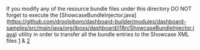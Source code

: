 If you modify any of the resource bundle files under this directory DO NOT forget to execute the
[ShowcaseBundleInjector.java] (https://github.com/droolsjbpm/dashboard-builder/modules/dashboard-samples/src/main/java/org/jboss/dashboard/i18n/ShowcaseBundleInjector.java)
utility in order to transfer all the bundle entries to the Showcase XML files
[1](https://github.com/droolsjbpm/dashboard-builder/modules/dashboard-samples/src/main/webapp/WEB-INF/deployments/showcaseKPIs.kpis)
& [2](https://github.com/droolsjbpm/dashboard-builder/modules/dashboard-samples/src/main/webapp/WEB-INF/deployments/showcaseWorkspace.workspace)
